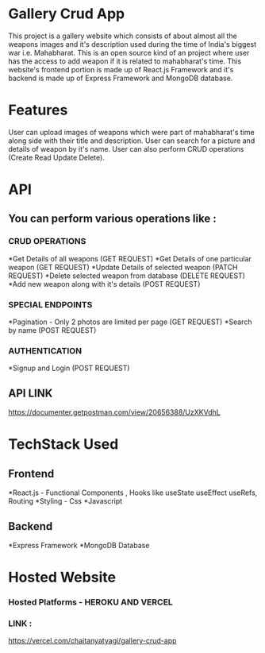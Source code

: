 # Gallery Crud App

This project is a gallery website which consists of about almost all the weapons images and it's description used during the time of India's biggest war i.e. Mahabharat. This is an open source kind of an project where user has the access to add weapon if it is related to mahabharat's time. This website's frontend portion is made up of React.js Framework and it's backend is made up of Express Framework and MongoDB database.

# Features
User can upload images of weapons which were part of mahabharat's time along side with their title and description.
User can search for a picture and details of weapon by it's name.
User can also perform CRUD operations (Create Read Update Delete).

# API

## You can perform various operations like :
### CRUD OPERATIONS
*Get Details of all weapons (GET REQUEST)
*Get Details of one particular weapon (GET REQUEST)
*Update Details of selected weapon (PATCH REQUEST)
*Delete selected weapon from database (DELETE REQUEST)
*Add new weapon along with it's details (POST REQUEST)
### SPECIAL ENDPOINTS
*Pagination - Only 2 photos are limited per page (GET REQUEST)
*Search by name (POST REQUEST)
### AUTHENTICATION
*Signup and Login (POST REQUEST)

## API LINK
https://documenter.getpostman.com/view/20656388/UzXKVdhL

# TechStack Used
## Frontend
*React.js - Functional Components , Hooks like useState useEffect useRefs, Routing
*Styling - Css
*Javascript
## Backend
*Express Framework
*MongoDB Database

# Hosted Website
### Hosted Platforms - HEROKU AND VERCEL
### LINK :
https://vercel.com/chaitanyatyagi/gallery-crud-app


